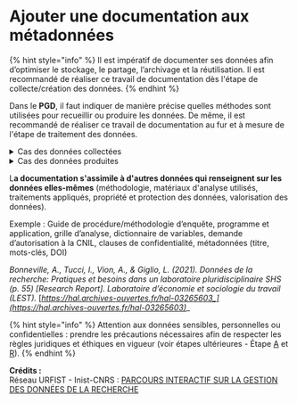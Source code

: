 # Ajouter une documentation aux métadonnées

{% hint style="info" %}
Il est impératif de documenter ses données afin d’optimiser le stockage, le partage, l’archivage et la réutilisation. Il est recommandé de réaliser ce travail de documentation dès l'étape de collecte/création des données.
{% endhint %}

Dans le **PGD**, il faut indiquer de manière précise quelles méthodes sont utilisées pour recueillir ou produire les données. De même, il est recommandé de réaliser ce travail de documentation au fur et à mesure de l'étape de traitement des données.

<details>

<summary>Cas des données collectées</summary>

Indiquer :

• leur provenance (corpus, archives…),

• sur quels critères elles ont été sélectionnées

• les conditions de réutilisations préexistantes de ces données.

</details>

<details>

<summary>Cas des données produites</summary>

Indiquer :

• le contexte de création,

• les méthodes utilisées,

• les protocoles suivis ou établis,

• les contrôles qualité mis en place.

</details>

L**a documentation s'assimile à d'autres données qui renseignent sur les données elles-mêmes** (méthodologie, matériaux d'analyse utilisés, traitements appliqués, propriété et protection des données, valorisation des données).&#x20;

Exemple : Guide de procédure/méthodologie d’enquête, programme et application, grille d’analyse, dictionnaire de variables, demande d’autorisation à la CNIL, clauses de confidentialité, métadonnées (titre, mots-clés, DOI)

_Bonneville, A., Tucci, I., Vion, A., & Giglio, L. (2021). Données de la recherche: Pratiques et besoins dans un laboratoire pluridisciplinaire SHS (p. 55) \[Research Report]. Laboratoire d’économie et sociologie du travail (LEST)._ [_https://hal.archives-ouvertes.fr/hal-03265603_](https://hal.archives-ouvertes.fr/hal-03265603)__

{% hint style="info" %}
Attention aux données sensibles, personnelles ou confidentielles : prendre les précautions nécessaires afin de respecter les règles juridiques et éthiques en vigueur (voir étapes ultérieures - Étape [A](../../etape-a-rendre-ses-donnees-accessibles/1-choisir-les-niveaux-dacces-adaptes-a-chaque-produit-de-recherche/) et [R](../../r.-rendre-ses-donnees-reutilisables/2-verifier-la-conformite-juridique-et-ethique-de-la-publication-des-donnees.md)).
{% endhint %}



**Crédits :** \
Réseau URFIST - Inist-CNRS : [PARCOURS INTERACTIF SUR LA GESTION DES DONNÉES DE LA RECHERCHE](https://doranum.fr/enjeux-benefices/parcours-interactif-sur-la-gestion-des-donnees-de-la-recherche/)
